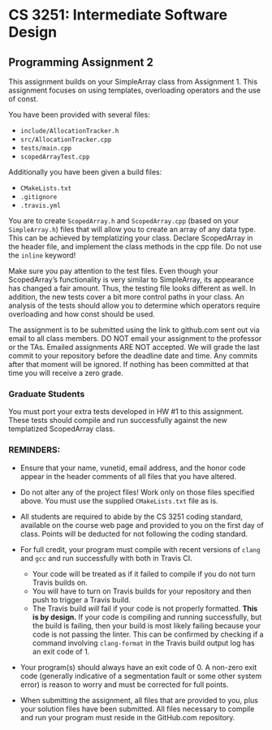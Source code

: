 # CS 3251: Intermediate Software Design

## Programming Assignment 2

This assignment builds on your SimpleArray class from Assignment 1. This assignment focuses on using templates, overloading operators and the use of const.

You have been provided with several files:

* `include/AllocationTracker.h`
* `src/AllocationTracker.cpp`
* `tests/main.cpp`
* `scopedArrayTest.cpp`

Additionally you have been given a build files:

* `CMakeLists.txt`
* `.gitignore`
* `.travis.yml`

You are to create `ScopedArray.h` and `ScopedArray.cpp` (based on your `SimpleArray.h`) files that will allow you to create an array of any data type. This can be achieved by templatizing your class.  Declare ScopedArray in the header file, and implement the class methods in the cpp file.  Do not use the `inline` keyword!

Make sure you pay attention to the test files. Even though your ScopedArray’s functionality is very similar to SimpleArray, its appearance has changed a fair amount.  Thus, the testing file looks different as well.  In addition, the new tests cover a bit more control paths in your class.  An analysis of the tests should allow you to determine which operators require overloading and how const should be used. 

The assignment is to be submitted using the link to github.com sent out via email to all class members. DO NOT email your assignment to the professor or the TAs.  Emailed assignments ARE NOT accepted.  We will grade the last commit to your repository before the deadline date and time.  Any commits after that moment will be ignored.  If nothing has been committed at that time you will receive a zero grade. 

### Graduate Students

You must port your extra tests developed in HW #1 to this assignment.  These tests should compile and run successfully against the new templatized ScopedArray class.


### REMINDERS:

* Ensure that your name, vunetid, email address, and the honor code appear in the header comments of all files that you have altered.

* Do not alter any of the project files!  Work only on those files specified above.  You must use the supplied `CMakeLists.txt` file as is.

* All students are required to abide by the CS 3251 coding standard, available on the course web page and provided to you on the first day of class. Points will be deducted for not following the coding standard.

* For full credit, your program must compile with recent versions of `clang` and `gcc` and run successfully with both in Travis CI.
  * Your code will be treated as if it failed to compile if you do not turn Travis builds on.
  * You will have to turn on Travis builds for your repository and then push to trigger a Travis build.
  * The Travis build *will* fail if your code is not properly formatted. **This is by design.** If your code is compiling and running successfully, but the build is failing, then your build is most likely failing because your code is not passing the linter. This can be confirmed by checking if a command involving `clang-format` in the Travis build output log has an exit code of 1.

* Your program(s) should always have an exit code of 0.  A non-zero exit code (generally indicative of a segmentation fault or some other system error) is reason to worry and must be corrected for full points.
  
* When submitting the assignment, all files that are provided to you, plus your solution files have been submitted. All files necessary to compile and run your program must reside in the GitHub.com repository.

